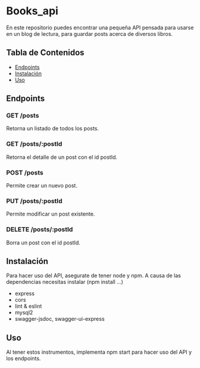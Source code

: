 # Books_api

En este repositorio puedes encontrar una pequeña API pensada para usarse en un blog de lectura, para guardar posts acerca de diversos libros.

## Tabla de Contenidos
- [Endpoints](#endpoints)
- [Instalación](#instalación)
- [Uso](#uso)

## Endpoints
### GET /posts
Retorna un listado de todos los posts.

### GET /posts/:postId
Retorna el detalle de un post con el id postId.

### POST /posts
Permite crear un nuevo post.

### PUT /posts/:postId
Permite modificar un post existente.

### DELETE /posts/:postId
Borra un post con el id postId.

## Instalación

Para hacer uso del API, asegurate de tener node y npm. 
A causa de las dependencias necesitas instalar (npm install ...)
- express
- cors
- lint & eslint
- mysql2
- swagger-jsdoc, swagger-ui-express

## Uso

Al tener estos instrumentos, implementa npm start para hacer uso del API y los endpoints.
